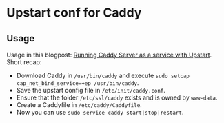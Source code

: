 Upstart conf for Caddy
=====================

Usage
-----

Usage in this blogpost: [Running Caddy Server as a service with Upstart](https://denbeke.be/blog/servers/running-caddy-server-as-a-service/).
Short recap:

* Download Caddy in `/usr/bin/caddy` and execute `sudo setcap cap_net_bind_service=+ep /usr/bin/caddy`.
* Save the upstart config file in `/etc/init/caddy.conf`.
* Ensure that the folder `/etc/ssl/caddy` exists and is owned by `www-data`.
* Create a Caddyfile in `/etc/caddy/Caddyfile`.
* Now you can use `sudo service caddy start|stop|restart`.
